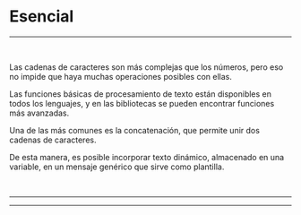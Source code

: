 # **Esencial**

---

<br>

Las cadenas de caracteres son más complejas que los números, pero eso no impide que haya muchas operaciones posibles con ellas.

Las funciones básicas de procesamiento de texto están disponibles en todos los lenguajes, y en las bibliotecas se pueden encontrar funciones más avanzadas.

Una de las más comunes es la concatenación, que permite unir dos cadenas de caracteres.

De esta manera, es posible incorporar texto dinámico, almacenado en una variable, en un mensaje genérico que sirve como plantilla.

<br>

---

---
